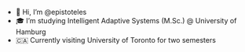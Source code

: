 - 👋 Hi, I’m @epistoteles
- 🎓 I’m studying Intelligent Adaptive Systems (M.Sc.) @ University of Hamburg
- 🇨🇦 Currently visiting University of Toronto for two semesters

<!---
Epistoteles/Epistoteles is a ✨ special ✨ repository because its `README.md` (this file) appears on your GitHub profile.
You can click the Preview link to take a look at your changes.
--->
